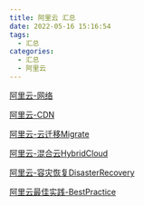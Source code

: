 ```yaml
---
title: 阿里云 汇总
date: 2022-05-16 15:16:54
tags:
  - 汇总
categories:
  - 汇总  
  - 阿里云
---
```


<p></p>
<!-- more -->


 [阿里云-网络](../../../../2022/03/15/aliCloudNetwork/)

 [阿里云-CDN](../../../../2022/01/15/aliyunCDN/)

 [阿里云-云迁移Migrate](../../../../2021/06/27/cloudMigrate/)

 [阿里云-混合云HybridCloud](../../../../2022/01/04/aliyunHybridCloud/) 

 [阿里云-容灾恢复DisasterRecovery](../../../../2022/06/26/aliyunDisasterRecovery)

 [阿里云最佳实践-BestPractice](../../../../2022/03/24/aliyunBestPractice/)
